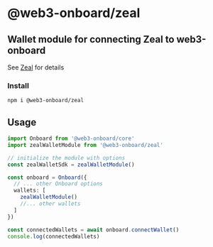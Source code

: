 # @web3-onboard/zeal

## Wallet module for connecting Zeal to web3-onboard

See [Zeal](https://www.zeal.app/) for details

### Install

`npm i @web3-onboard/zeal`

## Usage

```typescript
import Onboard from '@web3-onboard/core'
import zealWalletModule from '@web3-onboard/zeal'

// initialize the module with options
const zealWalletSdk = zealWalletModule()

const onboard = Onboard({
  // ... other Onboard options
  wallets: [
    zealWalletModule()
    //... other wallets
  ]
})

const connectedWallets = await onboard.connectWallet()
console.log(connectedWallets)
```
